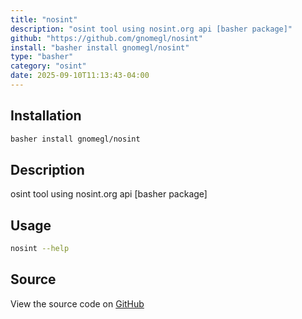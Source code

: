 ```yaml
---
title: "nosint"
description: "osint tool using nosint.org api [basher package]"
github: "https://github.com/gnomegl/nosint"
install: "basher install gnomegl/nosint"
type: "basher"
category: "osint"
date: 2025-09-10T11:13:43-04:00
---
```


## Installation

```bash
basher install gnomegl/nosint
```

## Description

osint tool using nosint.org api [basher package]

## Usage

```bash
nosint --help
```

## Source

View the source code on [GitHub](https://github.com/gnomegl/nosint)
